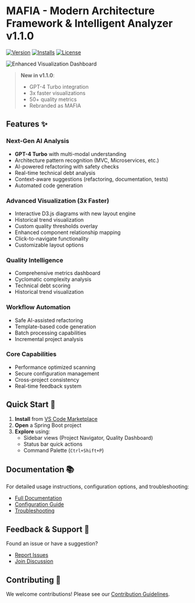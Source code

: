 # MAFIA - Modern Architecture Framework & Intelligent Analyzer v1.1.0

[![Version](https://img.shields.io/visual-studio-marketplace/v/mafia)](https://marketplace.visualstudio.com/items?itemName=mafia)
[![Installs](https://img.shields.io/visual-studio-marketplace/i/mafia)](https://marketplace.visualstudio.com/items?itemName=mafia)
[![License](https://img.shields.io/github/license/indicab/vscode-extension)](LICENSE)

![Enhanced Visualization Dashboard](./assets/screenshot.png)

> **New in v1.1.0**: 
> - GPT-4 Turbo integration 
> - 3x faster visualizations 
> - 50+ quality metrics
> - Rebranded as MAFIA

## Features ✨

### Next-Gen AI Analysis
- **GPT-4 Turbo** with multi-modal understanding
- Architecture pattern recognition (MVC, Microservices, etc.)
- AI-powered refactoring with safety checks
- Real-time technical debt analysis
- Context-aware suggestions (refactoring, documentation, tests)
- Automated code generation

### Advanced Visualization (3x Faster)
- Interactive D3.js diagrams with new layout engine
- Historical trend visualization
- Custom quality thresholds overlay
- Enhanced component relationship mapping
- Click-to-navigate functionality
- Customizable layout options

### Quality Intelligence
- Comprehensive metrics dashboard
- Cyclomatic complexity analysis
- Technical debt scoring
- Historical trend visualization

### Workflow Automation
- Safe AI-assisted refactoring
- Template-based code generation
- Batch processing capabilities
- Incremental project analysis

### Core Capabilities
- Performance optimized scanning
- Secure configuration management
- Cross-project consistency
- Real-time feedback system

## Quick Start 🚀

1. **Install** from [VS Code Marketplace](https://marketplace.visualstudio.com/items?itemName=mafia)
2. **Open** a Spring Boot project
3. **Explore** using:
   - Sidebar views (Project Navigator, Quality Dashboard)
   - Status bar quick actions
   - Command Palette (`Ctrl+Shift+P`)

## Documentation 📚

For detailed usage instructions, configuration options, and troubleshooting:

- [Full Documentation](./DOCUMENTATION.md)
- [Configuration Guide](./DOCUMENTATION.md#configuration)
- [Troubleshooting](./DOCUMENTATION.md#troubleshooting)

## Feedback & Support 💬

Found an issue or have a suggestion?
- [Report Issues](https://github.com/example/mafia-extension/issues)
- [Join Discussion](https://github.com/example/mafia-extension/discussions)

## Contributing 🤝

We welcome contributions! Please see our [Contribution Guidelines](CONTRIBUTING.md).
